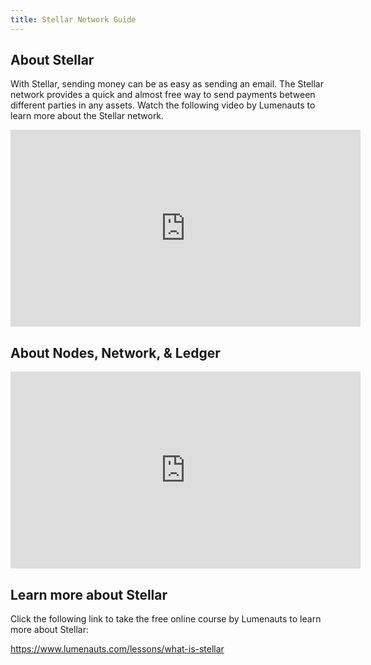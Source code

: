 ```yaml
---
title: Stellar Network Guide
---
```

## About Stellar

With Stellar, sending money can be as easy as sending an email. The Stellar network provides a quick and almost free way to send payments between different parties in any assets. Watch the following video by Lumenauts to learn more about the Stellar network. 

<iframe width="560" height="315" src="https://www.youtube.com/embed/ixerXWJrDr0" frameborder="0" allow="accelerometer; autoplay; encrypted-media; gyroscope; picture-in-picture" allowfullscreen></iframe>

## About Nodes, Network, & Ledger



<iframe width="560" height="315" src="https://www.youtube.com/embed/ixerXWJrDr0" frameborder="0" allow="accelerometer; autoplay; encrypted-media; gyroscope; picture-in-picture" allowfullscreen></iframe>

## Learn more about Stellar

Click the following link to take the free online course by Lumenauts to learn more about Stellar:

<https://www.lumenauts.com/lessons/what-is-stellar>
